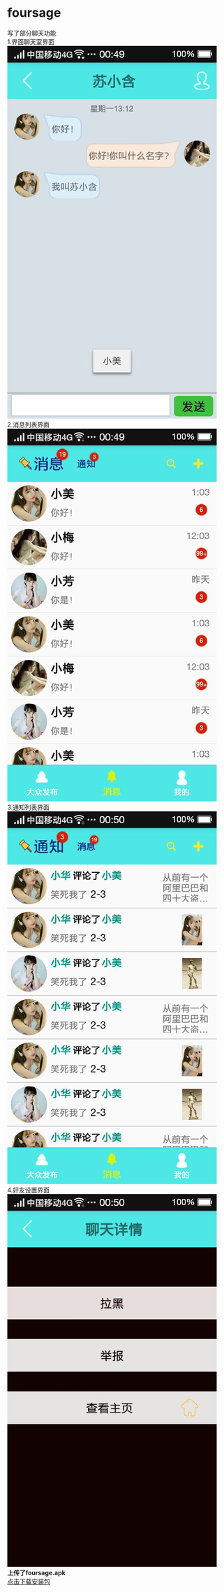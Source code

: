 # foursage
写了部分聊天功能<br>
1.界面聊天室界面<br>![](https://raw.githubusercontent.com/Eaxker/foursage/7758ed7016d679aa16110c27b2d5f7339e5ebd5b/%E7%A7%81%E8%81%8A%E8%81%8A%E5%A4%A9%E5%AE%A4%E7%95%8C%E9%9D%A2.jpg)<br>
2.消息列表界面<br>![](https://raw.githubusercontent.com/Eaxker/foursage/7758ed7016d679aa16110c27b2d5f7339e5ebd5b/%E6%B6%88%E6%81%AF%E5%88%97%E8%A1%A8%E7%95%8C%E9%9D%A2.jpg)<br>
3.通知列表界面<br>![](https://raw.githubusercontent.com/Eaxker/foursage/7758ed7016d679aa16110c27b2d5f7339e5ebd5b/%E9%80%9A%E7%9F%A5%E5%88%97%E8%A1%A8%E7%95%8C%E9%9D%A2.jpg)<br>
4.好友设置界面<br>![](https://raw.githubusercontent.com/Eaxker/foursage/7758ed7016d679aa16110c27b2d5f7339e5ebd5b/%E5%AF%B9%E7%94%A8%E6%88%B7%E8%AE%BE%E7%BD%AE%E7%95%8C%E9%9D%A2.jpg)<br>
**上传了foursage.apk**<br>
[点击下载安装包](https://github.com/Eaxker/foursage/commit/c52a0687c4f15dfb018848157fbc0e732d90cdf5)<br>
